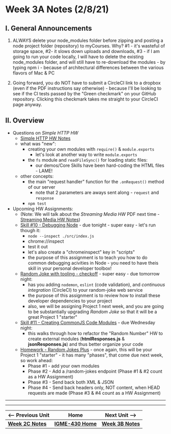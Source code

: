 # Week 3A Notes (2/8/21)

## I. General Announcements

1) ALWAYS delete your node_modules folder before zipping and posting a node project folder (repository) to myCourses. Why? #1 - it's wasteful of storage space, #2- it slows down uploads and downloads, #3 - if I am going to run your code locally, I will have to delete the existing node_modules folder, and will still have to re-download the modules - by typing npm i - because of architectural differences between the various flavors of Mac & PC

2) Going forward, you do NOT have to submit a CircleCI link to a dropbox (even if the PDF instructions say otherwise) - because I'll be looking to see if the CI tests passed by the "Green checkmark" on your GitHub repository. Clicking this checkmark takes me straight to your CircleCI page anyway.



## II. Overview

- Questions on *Simple HTTP HW*
  - [Simple HTTP HW Notes](../hw-notes/simple-http-hw.md)
  - what was "new":
    - creating your own modules with `require()` & `module.exports`
      - let's look at another way to write `module.exports`
    - the `fs` module and `readFileSync()` for loading static files:
      - our demos/Core Skills have been hard-coding the HTML files - LAME!
  - other concepts:
    - the main "request handler" function for the `.onRequest()` method of our server
      - note that 2 parameters are aways sent along - `request` and `response`
    - `npm test`
- Upcoming HW Assignments:
  - (Note: We will talk about the *Streaming Media HW* PDF next time - [Streaming Media HW Notes](../hw-notes/streaming-media-HW.md))
  - [Skill #10 - Debugging Node](../core-skills/10-debugging-node.md) - due tonight - super easy - let's run though it:
    - `node --inspect ./src/index.js`
    - chrome://inspect
    - test it out
    - let's also create a "chromeinspect" key in "scripts"
    - the purpose of this assignment is to teach you how to do common debugging acivities in Node - you need to have theis skill in your personal developer toolbox!
  - [Random Joke with tooling - checkoff](../checkoff-notes/random-joke-with-tooling-checkoff.md) - super easy - due tomorrow night:
    - has you adding `nodemon`, `eslint` (code validation), and *continuous integration* (CircleCI) to your random-joke web service
    - the purpose of this assignment is to review how to install these developer dependencies to your project
    - also, we will be assigning Project 1 next week, and you are going to be substantially upgrading *Random Joke* so that it will be a great Project 1 "starter"
  - [Skill #11 - Creating CommonJS Code Modules](../core-skills/11-creating-commonjs-code-modules.md) - due Wednesday night:
    - this walks through how to refactor the "Random Number" HW to create external modules (**htmlResponses.js** & **jsonResponses.js**) and thus better organize your code
  - [Homework - Random Jokes Plus](../hw-notes/HW-random-jokes-plus.md) - once again, this will be your Project 1 "starter" - it has many "phases", that come due next week, so work ahead:
    - Phase #1 - add your own modules
    - Phase #2 - Add a /random-jokes endpoint (Phase #1 & #2 count as a HW Assignment)
    - Phase #3 - Send back both XML & JSON
    - Phase #4 - Send back headers only, NOT content, when HEAD requests are made (Phase #3 & #4 count as a HW Assignment)
    
    

<hr><hr>

| <-- Previous Unit | Home | Next Unit -->
| --- | --- | --- 
| [**Week 2C Notes**](2C.md)   |  [**IGME-430 Home**](../README.md) | [**Week 3B Notes**](3B.md)
